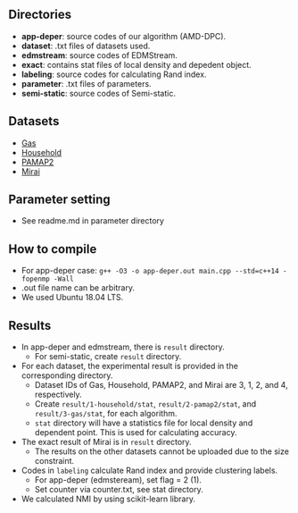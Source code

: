 ## Directories
* **app-deper**: source codes of our algorithm (AMD-DPC).
* **dataset**: .txt files of datasets used.
* **edmstream**: source codes of EDMStream.
* **exact**: contains stat files of local density and depedent object.
* **labeling**: source codes for calculating Rand index.
* **parameter**: .txt files of parameters.
* **semi-static**: source codes of Semi-static.

## Datasets
* [Gas](https://archive.ics.uci.edu/ml/datasets/Gas+sensor+array+under+dynamic+gas+mixtures)
* [Household](https://archive.ics.uci.edu/ml/datasets/Individual+household+electric+power+consumption)
* [PAMAP2](https://archive.ics.uci.edu/ml/datasets/PAMAP2+Physical+Activity+Monitoring)
* [Mirai](https://archive.ics.uci.edu/ml/datasets/Kitsune+Network+Attack+Dataset)

## Parameter setting
* See readme.md in parameter directory

## How to compile
* For app-deper case: `g++ -O3 -o app-deper.out main.cpp --std=c++14 -fopenmp -Wall`
* .out file name can be arbitrary.
* We used Ubuntu 18.04 LTS.

## Results
* In app-deper and edmstream, there is `result` directory.
   * For semi-static, create `result` directory.
* For each dataset, the experimental result is provided in the corresponding directory.
   * Dataset IDs of Gas, Household, PAMAP2, and Mirai are 3, 1, 2, and 4, respectively.
   * Create `result/1-household/stat`, `result/2-pamap2/stat`, and `result/3-gas/stat`, for each algorithm.
   * `stat` directory will have a statistics file for local density and dependent point. This is used for calculating accuracy.
* The exact result of Mirai is in `result` directory.
  * The results on the other datasets cannot be uploaded due to the size constraint.
* Codes in `labeling` calculate Rand index and provide clustering labels.
    * For app-deper (edmsteream), set flag = 2 (1).
    * Set counter via counter.txt, see stat directory.
* We calculated NMI by using scikit-learn library.
